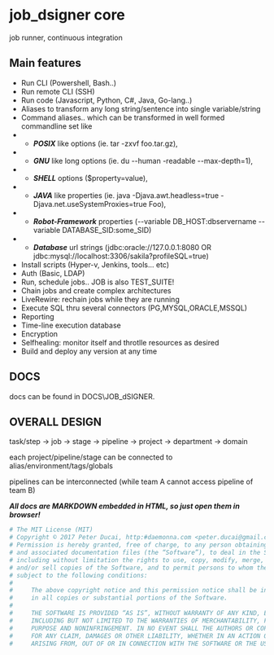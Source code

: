 # job_dsigner core
job runner, continuous integration

## Main features

- Run CLI (Powershell, Bash..)
- Run remote CLI (SSH)
- Run code (Javascript, Python, C#, Java, Go-lang..)
- Aliases to transform any long string/sentence into single variable/string
- Command aliases.. 
  which can be transformed in well formed commandline set like
 - - ***POSIX*** like options (ie. tar -zxvf foo.tar.gz), 
 - - ***GNU*** like long options (ie. du --human -readable --max-depth=1), 
 - - ***SHELL*** options ($property=value), 
 - - ***JAVA*** like properties (ie. java -Djava.awt.headless=true - Djava.net.useSystemProxies=true Foo), 
 - - ***Robot-Framework*** properties (--variable DB_HOST:dbservername --variable DATABASE_SID:some_SID) 
 - - ***Database*** url strings (jdbc:oracle://127.0.0.1:8080 OR jdbc:mysql://localhost:3306/sakila?profileSQL=true)
- Install scripts (Hyper-v, Jenkins, tools... etc)
- Auth (Basic, LDAP)
- Run, schedule jobs.. JOB is also TEST_SUITE!
- Chain jobs and create complex architectures
- LiveRewire: rechain jobs while they are running
- Execute SQL thru several connectors (PG,MYSQL,ORACLE,MSSQL)
- Reporting
- Time-line execution database
- Encryption
- Selfhealing: monitor itself and throtlle resources as desired
- Build and deploy any version at any time

## DOCS

docs can be found in DOCS\JOB_dSIGNER.


## OVERALL DESIGN

task/step -> job -> stage -> pipeline -> project -> department -> domain

each project/pipeline/stage can be connected to alias/environment/tags/globals

pipelines can be interconnected (while team A cannot access pipeline of team B)

***All docs are MARKDOWN embedded in HTML, so just open them in browser!***

```bash
# The MIT License (MIT)
# Copyright © 2017 Peter Ducai, http:#daemonna.com <peter.ducai@gmail.com>
# Permission is hereby granted, free of charge, to any person obtaining a copy of this software
# and associated documentation files (the “Software”), to deal in the Software without restriction,
# including without limitation the rights to use, copy, modify, merge, publish, distribute, sublicense,
# and/or sell copies of the Software, and to permit persons to whom the Software is furnished to do so,
# subject to the following conditions:
#
#     The above copyright notice and this permission notice shall be included
#     in all copies or substantial portions of the Software.
#
#     THE SOFTWARE IS PROVIDED “AS IS”, WITHOUT WARRANTY OF ANY KIND, EXPRESS OR IMPLIED,
#     INCLUDING BUT NOT LIMITED TO THE WARRANTIES OF MERCHANTABILITY, FITNESS FOR A PARTICULAR
#     PURPOSE AND NONINFRINGEMENT. IN NO EVENT SHALL THE AUTHORS OR COPYRIGHT HOLDERS BE LIABLE
#     FOR ANY CLAIM, DAMAGES OR OTHER LIABILITY, WHETHER IN AN ACTION OF CONTRACT, TORT OR OTHERWISE,
#     ARISING FROM, OUT OF OR IN CONNECTION WITH THE SOFTWARE OR THE USE OR OTHER DEALINGS IN THE SOFTWARE
```